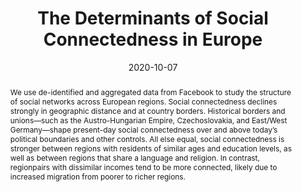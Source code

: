 ---
title: "The Determinants of Social
Connectedness in Europe"
collection: wps
link: /files/The-Determinants-of-Social-Connectedness-in-Europe.pdf
coauthors: Michael Bailey, Theresa Kuchler, Dominic Russel, Bogdan State, and Johannes Stroebel
date: 2020-10-07
outcome_prefix: 
outcome: Social Informatics 2020
outcome_link: https://link.springer.com/chapter/10.1007/978-3-030-60975-7_1
abstract: "We use de-identified and aggregated data from Facebook to study the structure of social networks across European regions. Social connectedness declines strongly in geographic distance and at country borders. Historical borders and unions—such as the Austro-Hungarian Empire, Czechoslovakia, and East/West Germany—shape present-day social connectedness over and above today’s political boundaries and other controls. All else equal, social connectedness is stronger between regions with residents of similar ages and education levels, as well as between regions that share a language and religion. In contrast, regionpairs with dissimilar incomes tend to be more connected, likely due to increased migration from poorer to richer regions."
press: <a href="https://research.fb.com/blog/2020/09/friendship-across-europe-how-geography-and-history-shape-social-networks/">Facebook Research</a>
data: <a href="https://arxiv.org/pdf/2007.12177.pdf">Appendix</a> | <a href="https://github.com/social-connectedness-index/euro_sci">Replication Code</a> | <a href="https://data.humdata.org/dataset/social-connectedness-index">SCI Data</a> | <a href="https://drew-johnston.com/files/social_connectedness_in_europe/slides.pdf">Slides</a>
---